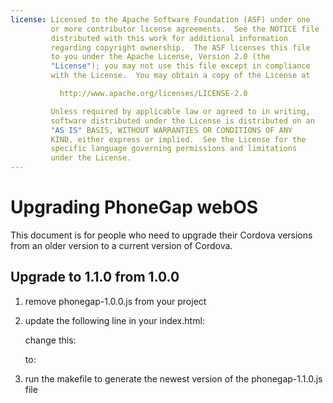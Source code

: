 ```yaml
---
license: Licensed to the Apache Software Foundation (ASF) under one
         or more contributor license agreements.  See the NOTICE file
         distributed with this work for additional information
         regarding copyright ownership.  The ASF licenses this file
         to you under the Apache License, Version 2.0 (the
         "License"); you may not use this file except in compliance
         with the License.  You may obtain a copy of the License at

           http://www.apache.org/licenses/LICENSE-2.0

         Unless required by applicable law or agreed to in writing,
         software distributed under the License is distributed on an
         "AS IS" BASIS, WITHOUT WARRANTIES OR CONDITIONS OF ANY
         KIND, either express or implied.  See the License for the
         specific language governing permissions and limitations
         under the License.
---
```


Upgrading PhoneGap webOS
=======================

This document is for people who need to upgrade their Cordova versions from an older version to a current version of Cordova.

## Upgrade to 1.1.0 from 1.0.0 ##

1. remove phonegap-1.0.0.js from your project

2. update the following line in your index.html:

    change this:
    <script type="text/javascript" src="phonegap-1.0.0.js"></script> 
    
    to:
    <script type="text/javascript" src="phonegap-1.1.0.js"></script> 

3. run the makefile to generate the newest version of the phonegap-1.1.0.js file